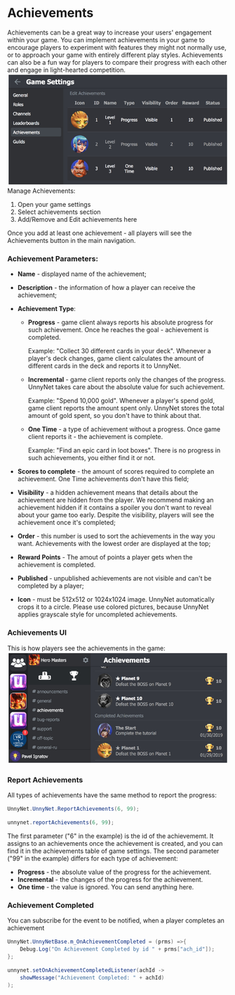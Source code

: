 # Achievements

Achievements can be a great way to increase your users' engagement within your game. You can implement achievements in your game to encourage players to experiment with features they might not normally use, or to approach your game with entirely different play styles. Achievements can also be a fun way for players to compare their progress with each other and engage in light-hearted competition.
![Screenshot](../img/achs_1.jpg)
Manage Achievements:

1.  Open your game settings
2.  Select achievements section
3.  Add/Remove and Edit achievements here


Once you add at least one achievement - all players will see the Achievements button in the main navigation.

### Achievement Parameters:

* **Name** - displayed name of the achievement;
* **Description** - the information of how a player can receive the achievement;
* **Achievement Type**:
    + **Progress** - game client always reports his absolute progress for such achievement. Once he reaches the goal - achievement is completed.

        Example: "Collect 30 different cards in your deck".
        Whenever a player's deck changes, game client calculates the amount of different cards in the deck and reports it to UnnyNet.
    
    + **Incremental** - game client reports only the changes of the progress. UnnyNet takes care about the absolute value for such achievement.
    
        Example: "Spend 10,000 gold".
        Whenever a player's spend gold, game client reports the amount spent only. UnnyNet stores the total amount of gold spent, so you don't have to think about that.
    
    + **One Time** - a type of achievement without a progress. Once game client reports it - the achievement is complete.
    
        Example: "Find an epic card in loot boxes".
        There is no progress in such achievements, you either find it or not.
    
* **Scores to complete** - the amount of scores required to complete an achievement. One Time achievements don't have this field;
* **Visibility** - a hidden achievement means that details about the achievement are hidden from the player. We recommend making an achievement hidden if it contains a spoiler you don't want to reveal about your game too early. Despite the visibility, players will see the achievement once it's completed;
* **Order** - this number is used to sort the achievements in the way you want. Achievements with the lowest order are displayed at the top;
* **Reward Points** - The amout of points a player gets when the achievement is completed.
* **Published** - unpublished achievements are not visible and can't be completed by a player;
* **Icon** - must be 512x512 or 1024x1024 image. UnnyNet automatically crops it to a circle. Please use colored pictures, because UnnyNet applies grayscale style for uncompleted achievements.

### Achievements UI

This is how players see the achievements in the game:
![Screenshot](../img/achs_2.jpg)

### Report Achievements
All types of achievements have the same method to report the progress:

```csharp fct_label="Unity"
UnnyNet.UnnyNet.ReportAchievements(6, 99);
```

```js fct_label="Java"
unnynet.reportAchievements(6, 99);
```

The first parameter ("6" in the example) is the id of the achievememt. It assigns to an achievements once the achievement is created, and you can find it in the achievements table of game settings.
The second parameter ("99" in the example) differs for each type of achievement:

* **Progress** - the absolute value of the progress for the achievement.
* **Incremental** - the changes of the progress for the achievement.
* **One time** - the value is ignored. You can send anything here.

### Achievement Completed
You can subscribe for the event to be notified, when a player completes an achievement
```csharp fct_label="Unity"
UnnyNet.UnnyNetBase.m_OnAchievementCompleted = (prms) =>{
    Debug.Log("On Achievement Completed by id " + prms["ach_id"]);
};
```

```java fct_label="Java"
unnynet.setOnAchievementCompletedListener(achId -> 
    showMessage("Achievement Completed: " + achId)
);
```
